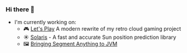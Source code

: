 ### Hi there 👋
 - I'm currently working on:
   - 🎮 [Let's Play](https://github.com/ctrlaltf2/lets-play) A modern rewrite of my retro cloud gaming project
   - ☀️ [Solaris](https://github.com/ctrlaltf2/solaris) - A fast and accurate Sun position prediction library
   - 🖼️ [Bringing Segment Anything to JVM](https://github.com/ctrlaltf2/segment-anything.java)
